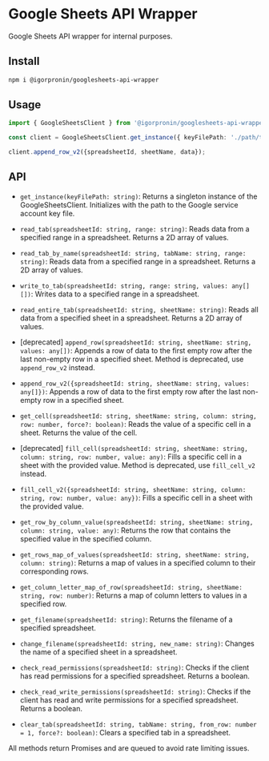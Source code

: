 # Google Sheets API Wrapper

Google Sheets API wrapper for internal purposes.

## Install

```bash
npm i @igorpronin/googlesheets-api-wrapper
```

## Usage

```typescript
import { GoogleSheetsClient } from '@igorpronin/googlesheets-api-wrapper';

const client = GoogleSheetsClient.get_instance({ keyFilePath: './path/to/keyfile.json', isSilent: false });

client.append_row_v2({spreadsheetId, sheetName, data});
```

## API

- `get_instance(keyFilePath: string)`: Returns a singleton instance of the GoogleSheetsClient. Initializes with the path to the Google service account key file.

- `read_tab(spreadsheetId: string, range: string)`: Reads data from a specified range in a spreadsheet. Returns a 2D array of values.

- `read_tab_by_name(spreadsheetId: string, tabName: string, range: string)`: Reads data from a specified range in a spreadsheet. Returns a 2D array of values.

- `write_to_tab(spreadsheetId: string, range: string, values: any[][])`: Writes data to a specified range in a spreadsheet.

- `read_entire_tab(spreadsheetId: string, sheetName: string)`: Reads all data from a specified sheet in a spreadsheet. Returns a 2D array of values.

- [deprecated] `append_row(spreadsheetId: string, sheetName: string, values: any[])`: Appends a row of data to the first empty row after the last non-empty row in a specified sheet. Method is deprecated, use `append_row_v2` instead.

- `append_row_v2({spreadsheetId: string, sheetName: string, values: any[]})`: Appends a row of data to the first empty row after the last non-empty row in a specified sheet.

- `get_cell(spreadsheetId: string, sheetName: string, column: string, row: number, force?: boolean)`: Reads the value of a specific cell in a sheet. Returns the value of the cell.

- [deprecated] `fill_cell(spreadsheetId: string, sheetName: string, column: string, row: number, value: any)`: Fills a specific cell in a sheet with the provided value. Method is deprecated, use `fill_cell_v2` instead.

- `fill_cell_v2({spreadsheetId: string, sheetName: string, column: string, row: number, value: any})`: Fills a specific cell in a sheet with the provided value.

- `get_row_by_column_value(spreadsheetId: string, sheetName: string, column: string, value: any)`: Returns the row that contains the specified value in the specified column.

- `get_rows_map_of_values(spreadsheetId: string, sheetName: string, column: string)`: Returns a map of values in a specified column to their corresponding rows.

- `get_column_letter_map_of_row(spreadsheetId: string, sheetName: string, row: number)`: Returns a map of column letters to values in a specified row.

- `get_filename(spreadsheetId: string)`: Returns the filename of a specified spreadsheet.

- `change_filename(spreadsheetId: string, new_name: string)`: Changes the name of a specified sheet in a spreadsheet.

- `check_read_permissions(spreadsheetId: string)`: Checks if the client has read permissions for a specified spreadsheet. Returns a boolean.

- `check_read_write_permissions(spreadsheetId: string)`: Checks if the client has read and write permissions for a specified spreadsheet. Returns a boolean.

- `clear_tab(spreadsheetId: string, tabName: string, from_row: number = 1, force?: boolean)`: Clears a specified tab in a spreadsheet.

All methods return Promises and are queued to avoid rate limiting issues.
